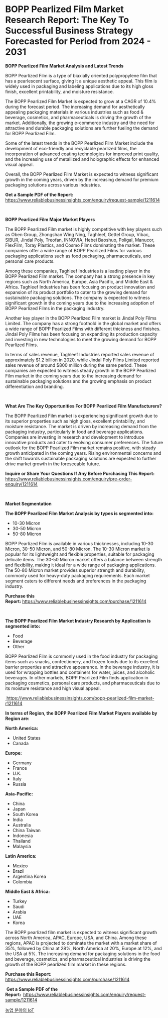 <p><h1>BOPP Pearlized Film Market Research Report: The Key To Successful Business Strategy Forecasted for Period from 2024 - 2031</h1></p><p><strong>BOPP Pearlized Film Market Analysis and Latest Trends</strong></p>
<p><p>BOPP Pearlized Film is a type of biaxially oriented polypropylene film that has a pearlescent surface, giving it a unique aesthetic appeal. This film is widely used in packaging and labeling applications due to its high gloss finish, excellent printability, and moisture resistance.</p><p>The BOPP Pearlized Film Market is expected to grow at a CAGR of 10.4% during the forecast period. The increasing demand for aesthetically appealing packaging materials in various industries such as food & beverage, cosmetics, and pharmaceuticals is driving the growth of the market. Additionally, the growing e-commerce industry and the need for attractive and durable packaging solutions are further fueling the demand for BOPP Pearlized Film.</p><p>Some of the latest trends in the BOPP Pearlized Film Market include the development of eco-friendly and recyclable pearlized films, the incorporation of advanced coating technologies for improved print quality, and the increasing use of metallized and holographic effects for enhanced visual appeal.</p><p>Overall, the BOPP Pearlized Film Market is expected to witness significant growth in the coming years, driven by the increasing demand for premium packaging solutions across various industries.</p></p>
<p><strong>Get a Sample PDF of the Report:&nbsp;</strong> <a href="https://www.reliablebusinessinsights.com/enquiry/request-sample/1211614">https://www.reliablebusinessinsights.com/enquiry/request-sample/1211614</a></p>
<p>&nbsp;</p>
<p><strong>BOPP Pearlized Film Major Market Players</strong></p>
<p><p>The BOPP Pearlized Film market is highly competitive with key players such as Oben Group, Zhongshan Wing Ning, Taghleef, Gettel Group, Vibac, SIBUR, Jindal Poly, Treofan, INNOVIA, Hebei Baoshuo, Poligal, Manucor, FlexFilm, Toray Plastics, and Cosmo Films dominating the market. These companies offer a wide range of BOPP Pearlized Films for various packaging applications such as food packaging, pharmaceuticals, and personal care products.</p><p>Among these companies, Taghleef Industries is a leading player in the BOPP Pearlized Film market. The company has a strong presence in key regions such as North America, Europe, Asia Pacific, and Middle East & Africa. Taghleef Industries has been focusing on product innovation and expansion of its product portfolio to cater to the growing demand for sustainable packaging solutions. The company is expected to witness significant growth in the coming years due to the increasing adoption of BOPP Pearlized Films in the packaging industry.</p><p>Another key player in the BOPP Pearlized Film market is Jindal Poly Films Limited. The company has a strong foothold in the global market and offers a wide range of BOPP Pearlized Films with different thickness and finishes. Jindal Poly Films has been focusing on expanding its production capacity and investing in new technologies to meet the growing demand for BOPP Pearlized Films.</p><p>In terms of sales revenue, Taghleef Industries reported sales revenue of approximately $1.2 billion in 2020, while Jindal Poly Films Limited reported sales revenue of around $800 million during the same period. These companies are expected to witness steady growth in the BOPP Pearlized Film market in the coming years due to the increasing demand for sustainable packaging solutions and the growing emphasis on product differentiation and branding.</p></p>
<p>&nbsp;</p>
<p><strong>What Are The Key Opportunities For BOPP Pearlized Film Manufacturers?</strong></p>
<p><p>The BOPP Pearlized Film market is experiencing significant growth due to its superior properties such as high gloss, excellent printability, and moisture resistance. The market is driven by increasing demand from the packaging industry, particularly in food and beverage applications. Companies are investing in research and development to introduce innovative products and cater to evolving consumer preferences. The future outlook for the BOPP Pearlized Film market remains positive, with steady growth anticipated in the coming years. Rising environmental concerns and the shift towards sustainable packaging solutions are expected to further drive market growth in the foreseeable future.</p></p>
<p><strong>Inquire or Share Your Questions If Any Before Purchasing This Report:</strong> <a href="https://www.reliablebusinessinsights.com/enquiry/pre-order-enquiry/1211614">https://www.reliablebusinessinsights.com/enquiry/pre-order-enquiry/1211614</a></p>
<p>&nbsp;</p>
<p><strong>Market Segmentation</strong></p>
<p><strong>The BOPP Pearlized Film Market Analysis by types is segmented into:</strong></p>
<p><ul><li>10-30 Micron</li><li>30-50 Micron</li><li>50-80 Micron</li></ul></p>
<p><p>BOPP Pearlized Film is available in various thicknesses, including 10-30 Micron, 30-50 Micron, and 50-80 Micron. The 10-30 Micron market is popular for its lightweight and flexible properties, suitable for packaging delicate items. The 30-50 Micron market offers a balance between strength and flexibility, making it ideal for a wide range of packaging applications. The 50-80 Micron market provides superior strength and durability, commonly used for heavy-duty packaging requirements. Each market segment caters to different needs and preferences in the packaging industry.</p></p>
<p><strong>Purchase this Report:&nbsp;</strong><a href="https://www.reliablebusinessinsights.com/purchase/1211614">https://www.reliablebusinessinsights.com/purchase/1211614</a></p>
<p>&nbsp;</p>
<p><strong>The BOPP Pearlized Film Market Industry Research by Application is segmented into:</strong></p>
<p><ul><li>Food</li><li>Beverage</li><li>Other</li></ul></p>
<p><p>BOPP Pearlized Film is commonly used in the food industry for packaging items such as snacks, confectionery, and frozen foods due to its excellent barrier properties and attractive appearance. In the beverage industry, it is used for wrapping bottles and containers for water, juices, and alcoholic beverages. In other markets, BOPP Pearlized Film finds application in packaging cosmetics, personal care products, and pharmaceuticals due to its moisture resistance and high visual appeal.</p></p>
<p><a href="https://www.reliablebusinessinsights.com/bopp-pearlized-film-market-r1211614">&nbsp;https://www.reliablebusinessinsights.com/bopp-pearlized-film-market-r1211614</a></p>
<p><strong>In terms of Region, the BOPP Pearlized Film Market Players available by Region are:</strong></p>
<p>
    <p> <strong> North America: </strong>
        <ul>
            <li>United States</li>
            <li>Canada</li>
        </ul>
        </p> 
    <p> <strong> Europe: </strong>
        <ul>
            <li>Germany</li>
            <li>France</li>
            <li>U.K.</li>
            <li>Italy</li>
            <li>Russia</li>
        </ul>
        </p> 
    <p> <strong> Asia-Pacific: </strong>
        <ul>
            <li>China</li>
            <li>Japan</li>
            <li>South Korea</li>
            <li>India</li>
            <li>Australia</li>
            <li>China Taiwan</li>
            <li>Indonesia</li>
            <li>Thailand</li>
            <li>Malaysia</li>
        </ul>
        </p> 
    <p> <strong> Latin America: </strong>
        <ul>
            <li>Mexico</li>
            <li>Brazil</li>
            <li>Argentina Korea</li>
            <li>Colombia</li>
        </ul>
        </p> 
    <p> <strong> Middle East & Africa: </strong>
        <ul>
            <li>Turkey</li>
            <li>Saudi</li>
            <li>Arabia</li>
            <li>UAE</li>
            <li>Korea</li>
        </ul>
    </p>
    </p>
<p><p>The BOPP pearlized film market is expected to witness significant growth across North America, APAC, Europe, USA, and China. Among these regions, APAC is projected to dominate the market with a market share of 35%, followed by China at 28%, North America at 20%, Europe at 12%, and the USA at 5%. The increasing demand for packaging solutions in the food and beverage, cosmetics, and pharmaceutical industries is driving the growth of the BOPP pearlized film market in these regions.</p></p>
<p><strong>Purchase this Report: </strong><a href="https://www.reliablebusinessinsights.com/purchase/1211614">https://www.reliablebusinessinsights.com/purchase/1211614</a></p>
<p>&nbsp;<strong>Get a Sample PDF of the Report:&nbsp;&nbsp;</strong><a href="https://www.reliablebusinessinsights.com/enquiry/request-sample/1211614">https://www.reliablebusinessinsights.com/enquiry/request-sample/1211614</a></p>
<p><strong></strong></p>
<p><p><a href="https://github.com/risastia4/Market-Research-Report-List-1/blob/main/8959733183483.md">농업 분야의 IoT</a></p></p>